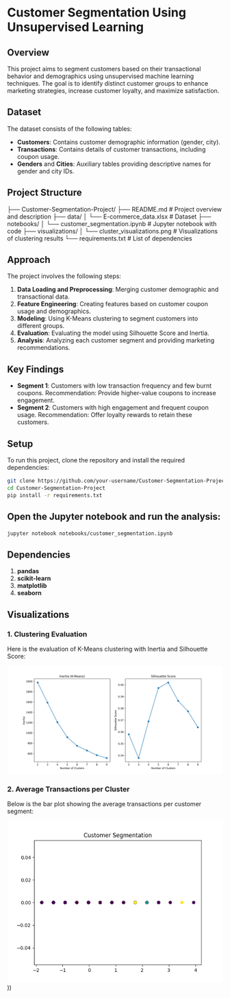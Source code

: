 # Customer Segmentation Using Unsupervised Learning

## Overview
This project aims to segment customers based on their transactional behavior and demographics using unsupervised machine learning techniques. The goal is to identify distinct customer groups to enhance marketing strategies, increase customer loyalty, and maximize satisfaction.

## Dataset
The dataset consists of the following tables:
- **Customers**: Contains customer demographic information (gender, city).
- **Transactions**: Contains details of customer transactions, including coupon usage.
- **Genders** and **Cities**: Auxiliary tables providing descriptive names for gender and city IDs.

## Project Structure

├── Customer-Segmentation-Project/ ├── README.md # Project overview and description ├── data/ │ └── E-commerce_data.xlsx # Dataset ├── notebooks/ │ └── customer_segmentation.ipynb # Jupyter notebook with code ├── visualizations/ │ └── cluster_visualizations.png # Visualizations of clustering results └── requirements.txt # List of dependencies


## Approach
The project involves the following steps:
1. **Data Loading and Preprocessing**: Merging customer demographic and transactional data.
2. **Feature Engineering**: Creating features based on customer coupon usage and demographics.
3. **Modeling**: Using K-Means clustering to segment customers into different groups.
4. **Evaluation**: Evaluating the model using Silhouette Score and Inertia.
5. **Analysis**: Analyzing each customer segment and providing marketing recommendations.

## Key Findings
- **Segment 1**: Customers with low transaction frequency and few burnt coupons. Recommendation: Provide higher-value coupons to increase engagement.
- **Segment 2**: Customers with high engagement and frequent coupon usage. Recommendation: Offer loyalty rewards to retain these customers.

## Setup
To run this project, clone the repository and install the required dependencies:

```bash
git clone https://github.com/your-username/Customer-Segmentation-Project.git
cd Customer-Segmentation-Project
pip install -r requirements.txt
```

## Open the Jupyter notebook and run the analysis:
```bash
jupyter notebook notebooks/customer_segmentation.ipynb
```

## Dependencies
1. **pandas**
2. **scikit-learn**
3. **matplotlib**
4. **seaborn**


## Visualizations

### 1. Clustering Evaluation

Here is the evaluation of K-Means clustering with Inertia and Silhouette Score:

![Clustering Evaluation](clustering_evaluation.png)

### 2. Average Transactions per Cluster

Below is the bar plot showing the average transactions per customer segment:

![Average Transactions per Cluster](cluster_visualizations.png)))
